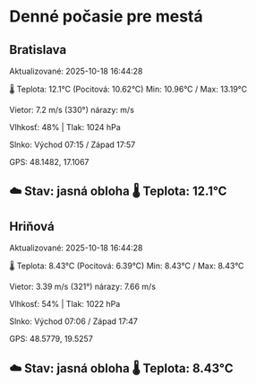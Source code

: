 ﻿# Denné počasie pre mestá

## Bratislava
Aktualizované: 2025-10-18 16:44:28

🌡️ Teplota: 12.1°C 
(Pocitová: 10.62°C)
Min: 10.96°C / Max: 13.19°C

Vietor: 7.2 m/s    (330°) 
nárazy:  m/s

Vlhkosť: 48% | Tlak: 1024 hPa

Slnko: Východ 07:15 / Západ 17:57

GPS: 48.1482, 17.1067

☁️ Stav: jasná obloha        🌡️ Teplota: 12.1°C
---

## Hriňová
Aktualizované: 2025-10-18 16:44:28

🌡️ Teplota: 8.43°C 
(Pocitová: 6.39°C)
Min: 8.43°C / Max: 8.43°C

Vietor: 3.39 m/s (321°)
nárazy: 7.66 m/s

Vlhkosť: 54% | Tlak: 1022 hPa

Slnko: Východ 07:06 / Západ 17:47

GPS: 48.5779, 19.5257

☁️ Stav: jasná obloha        🌡️ Teplota: 8.43°C
---
